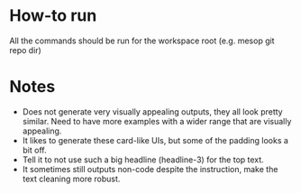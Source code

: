 # How-to run

All the commands should be run for the workspace root (e.g. mesop git repo dir)

# Notes

- Does not generate very visually appealing outputs, they all look pretty similar. Need to have more examples with a wider range that are visually appealing.
- It likes to generate these card-like UIs, but some of the padding looks a bit off.
- Tell it to not use such a big headline (headline-3) for the top text.
- It sometimes still outputs non-code despite the instruction, make the text cleaning more robust.
